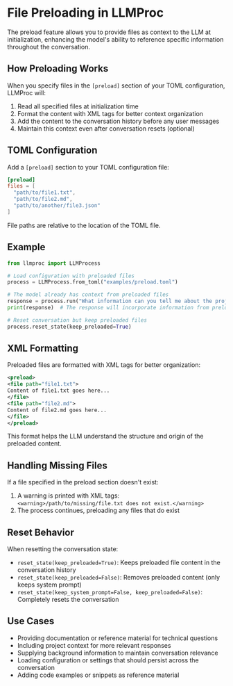 # File Preloading in LLMProc

The preload feature allows you to provide files as context to the LLM at initialization, enhancing the model's ability to reference specific information throughout the conversation.

## How Preloading Works

When you specify files in the `[preload]` section of your TOML configuration, LLMProc will:

1. Read all specified files at initialization time
2. Format the content with XML tags for better context organization
3. Add the content to the conversation history before any user messages
4. Maintain this context even after conversation resets (optional)

## TOML Configuration

Add a `[preload]` section to your TOML configuration file:

```toml
[preload]
files = [
  "path/to/file1.txt",
  "path/to/file2.md",
  "path/to/another/file3.json"
]
```

File paths are relative to the location of the TOML file.

## Example

```python
from llmproc import LLMProcess

# Load configuration with preloaded files
process = LLMProcess.from_toml("examples/preload.toml")

# The model already has context from preloaded files
response = process.run("What information can you tell me about the project?")
print(response)  # The response will incorporate information from preloaded files

# Reset conversation but keep preloaded files
process.reset_state(keep_preloaded=True)
```

## XML Formatting

Preloaded files are formatted with XML tags for better organization:

```xml
<preload>
<file path="file1.txt">
Content of file1.txt goes here...
</file>
<file path="file2.md">
Content of file2.md goes here...
</file>
</preload>
```

This format helps the LLM understand the structure and origin of the preloaded content.

## Handling Missing Files

If a file specified in the preload section doesn't exist:

1. A warning is printed with XML tags: `<warning>/path/to/missing/file.txt does not exist.</warning>`
2. The process continues, preloading any files that do exist

## Reset Behavior

When resetting the conversation state:

- `reset_state(keep_preloaded=True)`: Keeps preloaded file content in the conversation history
- `reset_state(keep_preloaded=False)`: Removes preloaded content (only keeps system prompt)
- `reset_state(keep_system_prompt=False, keep_preloaded=False)`: Completely resets the conversation

## Use Cases

- Providing documentation or reference material for technical questions
- Including project context for more relevant responses
- Supplying background information to maintain conversation relevance
- Loading configuration or settings that should persist across the conversation
- Adding code examples or snippets as reference material